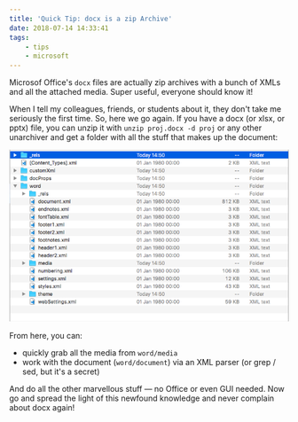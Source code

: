```yaml
---
title: 'Quick Tip: docx is a zip Archive'
date: 2018-07-14 14:33:41
tags:
    - tips
    - microsoft
---
```


Microsof Office's `docx` files are actually zip archives with a bunch of XMLs and all the attached media. Super useful, everyone should know it!

When I tell my colleagues, friends, or students about it, they don't take me seriously the first time. So, here we go again. If you have a docx (or xlsx, or pptx) file, you can unzip it with `unzip proj.docx -d proj` or any other unarchiver and get a folder with all the stuff that makes up the document:

![](/images/unzipped-docx.png)

From here, you can:

* quickly grab all the media from  `word/media`
* work with the document (`word/document`) via an XML parser (or grep / sed, but it's a secret)

And do all the other marvellous stuff — no Office or even GUI needed. Now go and spread the light of this newfound knowledge and never complain about docx again!
